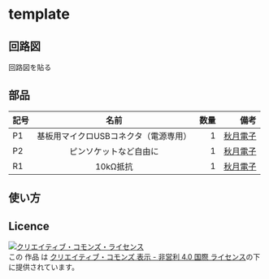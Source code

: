 # template
## 回路図
回路図を貼る

## 部品
|記号|名前|数量|備考|
| :--- |:-----------:|-------:|-------:|
|P1|基板用マイクロUSBコネクタ（電源専用）|1|[秋月電子](https://akizukidenshi.com/catalog/g/gC-10398/)|
|P2|ピンソケットなど自由に|1|[秋月電子](https://akizukidenshi.com/catalog/g/gC-10097/)|
|R1|10kΩ抵抗|1|[秋月電子](https://akizukidenshi.com/)|


## 使い方



## Licence
<a rel="license" href="http://creativecommons.org/licenses/by-nc/4.0/"><img alt="クリエイティブ・コモンズ・ライセンス" style="border-width:0" src="https://i.creativecommons.org/l/by-nc/4.0/88x31.png" /></a><br />この 作品 は <a rel="license" href="http://creativecommons.org/licenses/by-nc/4.0/">クリエイティブ・コモンズ 表示 - 非営利 4.0 国際 ライセンス</a>の下に提供されています。
